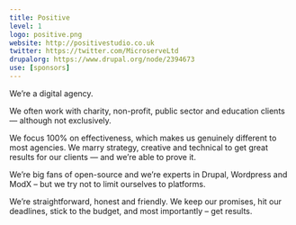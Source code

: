 ```yaml
---
title: Positive
level: 1
logo: positive.png
website: http://positivestudio.co.uk
twitter: https://twitter.com/MicroserveLtd
drupalorg: https://www.drupal.org/node/2394673
use: [sponsors]
---
```

We’re a digital agency.

We often work with charity, non-profit, public sector and education clients — although not exclusively.

We focus 100% on effectiveness, which makes us genuinely different to most agencies. We marry strategy, creative and technical to get great results for our clients — and we’re able to prove it.

We’re big fans of open-source and we’re experts in Drupal, Wordpress and ModX – but we try not to limit ourselves to platforms.

We’re straightforward, honest and friendly. We keep our promises, hit our deadlines, stick to the budget, and most importantly – get results.